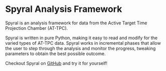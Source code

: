 # Spyral Analysis Framework

Spyral is an analysis framework for data from the Active Target Time Projection Chamber (AT-TPC).

Spyral is written in pure Python, making it easy to read and modify for the varied types of AT-TPC data. Spyral works in incremental phases that allow the user to step through the analysis and monitor the progress, tweaking parameters to obtain the best possible outcome.

Checkout Spyral on [GitHub](https://github.com/turinath/Spyral/) and try it for yourself!

